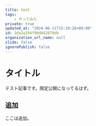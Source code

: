 ```yaml
---
title: test
tags:
    - やってみた
private: true
updated_at: "2024-06-11T15:19:26+09:00"
id: 3da2a294f90d042879db
organization_url_name: null
slide: false
ignorePublish: false
---
```


# タイトル

テスト記事です。限定公開になってるはず。

## 追加

ここは追加。
